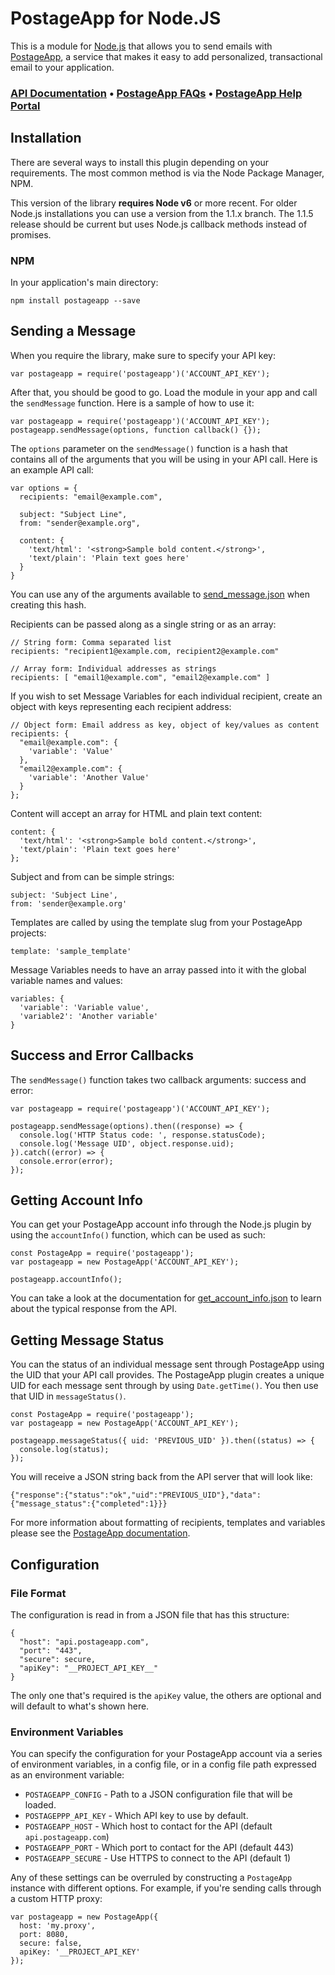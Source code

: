 # PostageApp for Node.JS

This is a module for [Node.js](http://nodejs.org/) that allows you to send
emails with [PostageApp](http://postageapp.com/), a service that makes it easy
to add personalized, transactional email to your application.

### [API Documentation](http://help.postageapp.com/faqs/api) &bull; [PostageApp FAQs](http://help.postageapp.com/faqs) &bull; [PostageApp Help Portal](http://help.postageapp.com)

## Installation

There are several ways to install this plugin depending on your requirements.
The most common method is via the Node Package Manager, NPM.

This version of the library **requires Node v6** or more recent. For older
Node.js installations you can use a version from the 1.1.x branch. The
1.1.5 release should be current but uses Node.js callback methods instead of
promises.

### NPM

In your application's main directory:

    npm install postageapp --save

## Sending a Message

When you require the library, make sure to specify your API key:

    var postageapp = require('postageapp')('ACCOUNT_API_KEY');

After that, you should be good to go. Load the module in your app and call the
`sendMessage` function. Here is a sample of how to use it:

    var postageapp = require('postageapp')('ACCOUNT_API_KEY');
    postageapp.sendMessage(options, function callback() {});

The `options` parameter on the `sendMessage()` function is a hash that contains
all of the arguments that you will be using in your API call. Here is an
example API call:

    var options = {
      recipients: "email@example.com",

      subject: "Subject Line",
      from: "sender@example.org",

      content: {
        'text/html': '<strong>Sample bold content.</strong>',
        'text/plain': 'Plain text goes here'
      }
    }

You can use any of the arguments available to
[send_message.json](http://help.postageapp.com/kb/api/send_message) when
creating this hash.

Recipients can be passed along as a single string or as an array:

    // String form: Comma separated list
    recipients: "recipient1@example.com, recipient2@example.com"

    // Array form: Individual addresses as strings
    recipients: [ "email1@example.com", "email2@example.com" ]

If you wish to set Message Variables for each individual recipient, create an
object with keys representing each recipient address:

    // Object form: Email address as key, object of key/values as content
    recipients: {
      "email@example.com": {
        'variable': 'Value'
      },
      "email2@example.com": {
        'variable': 'Another Value'
      }
    };

Content will accept an array for HTML and plain text content:

    content: {
      'text/html': '<strong>Sample bold content.</strong>',
      'text/plain': 'Plain text goes here'
    };

Subject and from can be simple strings:

    subject: 'Subject Line',
    from: 'sender@example.org'

Templates are called by using the template slug from your PostageApp projects:

    template: 'sample_template'

Message Variables needs to have an array passed into it with the global
variable names and values:

    variables: {
      'variable': 'Variable value',
      'variable2': 'Another variable'
    }

## Success and Error Callbacks

The `sendMessage()` function takes two callback arguments: success and error:

    var postageapp = require('postageapp')('ACCOUNT_API_KEY');

    postageapp.sendMessage(options).then((response) => {
      console.log('HTTP Status code: ', response.statusCode);
      console.log('Message UID', object.response.uid);
    }).catch((error) => {
      console.error(error);
    });

## Getting Account Info

You can get your PostageApp account info through the Node.js plugin by using the
`accountInfo()` function, which can be used as such:

    const PostageApp = require('postageapp');
    var postageapp = new PostageApp('ACCOUNT_API_KEY');

    postageapp.accountInfo();

You can take a look at the documentation for
[get_account_info.json](http://help.postageapp.com/kb/api/get_account_info) to
learn about the typical response from the API.

## Getting Message Status

You can the status of an individual message sent through PostageApp using the
UID that your API call provides. The PostageApp plugin creates a unique
UID for each message sent through by using `Date.getTime()`. You then use that
UID in `messageStatus()`.

    const PostageApp = require('postageapp');
    var postageapp = new PostageApp('ACCOUNT_API_KEY');

    postageapp.messageStatus({ uid: 'PREVIOUS_UID' }).then((status) => {
      console.log(status);
    });

You will receive a JSON string back from the API server that will look like:

    {"response":{"status":"ok","uid":"PREVIOUS_UID"},"data":{"message_status":{"completed":1}}}

For more information about formatting of recipients, templates and variables
please see the [PostageApp documentation](http://help.postageapp.com/kb/api/send_message).

## Configuration

### File Format

The configuration is read in from a JSON file that has this structure:

    {
      "host": "api.postageapp.com",
      "port": "443",
      "secure": secure,
      "apiKey": "__PROJECT_API_KEY__"
    }

The only one that's required is the `apiKey` value, the others are optional
and will default to what's shown here.

### Environment Variables

You can specify the configuration for your PostageApp account via a series of
environment variables, in a config file, or in a config file path expressed as
an environment variable:

 * `POSTAGEAPP_CONFIG` - Path to a JSON configuration file that will be loaded.
 * `POSTAGEPPP_API_KEY` - Which API key to use by default.
 * `POSTAGEAPP_HOST` - Which host to contact for the API (default `api.postageapp.com`)
 * `POSTAGEAPP_PORT` - Which port to contact for the API (default 443)
 * `POSTAGEAPP_SECURE` - Use HTTPS to connect to the API (default 1)

Any of these settings can be overruled by constructing a `PostageApp`
instance with different options. For example, if you're sending calls through
a custom HTTP proxy:

    var postageapp = new PostageApp({
      host: 'my.proxy',
      port: 8080,
      secure: false,
      apiKey: '__PROJECT_API_KEY'
    });
